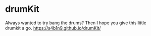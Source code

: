 # drumKit
Always wanted to try bang the drums? Then I hope you give this little drumkit a go.
https://s4b1n9.github.io/drumKit/
